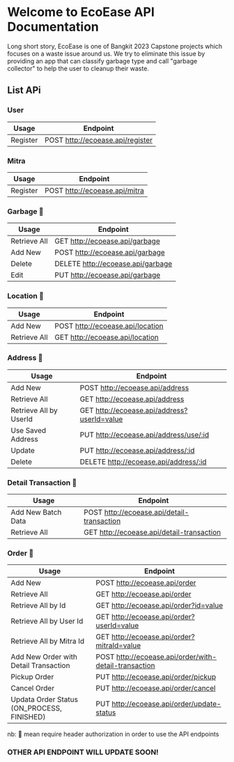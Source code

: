 # Welcome to EcoEase API Documentation

Long short story, EcoEase is one of Bangkit 2023 Capstone projects which focuses on a waste issue around us. We try to eliminate this issue by providing an app that can classify garbage type and call "garbage collector" to help the user to cleanup their waste.

## List APi

### **User**

| Usage    | Endpoint                         |
| -------- | -------------------------------- |
| Register | POST http://ecoease.api/register |

### **Mitra**

| Usage    | Endpoint                      |
| -------- | ----------------------------- |
| Register | POST http://ecoease.api/mitra |

### **Garbage** 🔑

| Usage        | Endpoint                          |
| ------------ | --------------------------------- |
| Retrieve All | GET http://ecoease.api/garbage    |
| Add New      | POST http://ecoease.api/garbage   |
| Delete       | DELETE http://ecoease.api/garbage |
| Edit         | PUT http://ecoease.api/garbage    |

### **Location** 🔑

| Usage        | Endpoint                         |
| ------------ | -------------------------------- |
| Add New      | POST http://ecoease.api/location |
| Retrieve All | GET http://ecoease.api/location  |

### **Address** 🔑

| Usage                  | Endpoint                                    |
| ---------------------- | ------------------------------------------- |
| Add New                | POST http://ecoease.api/address             |
| Retrieve All           | GET http://ecoease.api/address              |
| Retrieve All by UserId | GET http://ecoease.api/address?userId=value |
| Use Saved Address      | PUT http://ecoease.api/address/use/:id      |
| Update                 | PUT http://ecoease.api/address/:id          |
| Delete                 | DELETE http://ecoease.api/address/:id       |

### **Detail Transaction** 🔑

| Usage              | Endpoint                                   |
| ------------------ | ------------------------------------------ |
| Add New Batch Data | POST http://ecoease.api/detail-transaction |
| Retrieve All       | GET http://ecoease.api/detail-transaction  |

### **Order** 🔑

| Usage                                      | Endpoint                                              |
| ------------------------------------------ | ----------------------------------------------------- |
| Add New                                    | POST http://ecoease.api/order                         |
| Retrieve All                               | GET http://ecoease.api/order                          |
| Retrieve All by Id                         | GET http://ecoease.api/order?id=value                 |
| Retrieve All by User Id                    | GET http://ecoease.api/order?userId=value             |
| Retrieve All by Mitra Id                   | GET http://ecoease.api/order?mitraId=value            |
| Add New Order with Detail Transaction      | POST http://ecoease.api/order/with-detail-transaction |
| Pickup Order                               | PUT http://ecoease.api/order/pickup                   |
| Cancel Order                               | PUT http://ecoease.api/order/cancel                   |
| Updata Order Status (ON_PROCESS, FINISHED) | PUT http://ecoease.api/order/update-status            |

nb: 🔑 mean require header authorization in order to use the API endpoints

### OTHER API ENDPOINT WILL UPDATE SOON!
